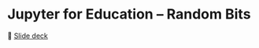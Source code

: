 
# Jupyter for Education – Random Bits

📖 [Slide deck](https://boisgera.github.io/Jupyter-for-education)